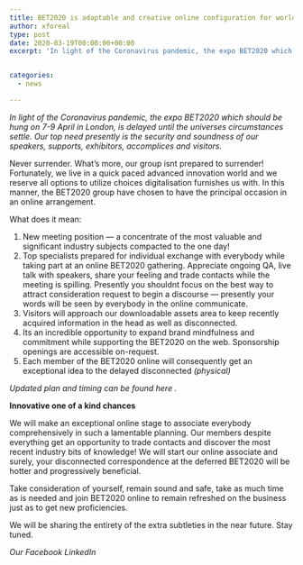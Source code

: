 ```yaml
---
title: BET2020 is adaptable and creative online configuration for worldwide security
author: xforeal 
type: post
date: 2020-03-19T00:00:00+00:00
excerpt: 'In light of the Coronavirus pandemic, the expo BET2020 which should be hung on 7-9 April in London, is delayed until the universes circumstances stabilize '


categories:
  - news

---
```

_In light of the Coronavirus pandemic, the expo BET2020 which should be hung on 7-9 April in London, is delayed until the universes circumstances settle. Our top need presently is the security and soundness of our speakers, supports, exhibitors, accomplices and visitors._ 

Never surrender. What&#8217;s more, our group isnt prepared to surrender!  
Fortunately, we live in a quick paced advanced innovation world and we reserve all options to utilize choices digitalisation furnishes us with. In this manner, the BET2020 group have chosen to have the principal occasion in an online arrangement. 

What does it mean: 

  1. New meeting position &#8212; a concentrate of the most valuable and significant industry subjects compacted to the one day! 
  2. Top specialists prepared for individual exchange with everybody while taking part at an online BET2020 gathering. Appreciate ongoing QA, live talk with speakers, share your feeling and trade contacts while the meeting is spilling. Presently you shouldnt focus on the best way to attract consideration request to begin a discourse &#8212; presently your words will be seen by everybody in the online communicate. 
  3. Visitors will approach our downloadable assets area to keep recently acquired information in the head as well as disconnected. 
  4. Its an incredible opportunity to expand brand mindfulness and commitment while supporting the BET2020 on the web. Sponsorship openings are accessible on-request. 
  5. Each member of the BET2020 online will consequently get an exceptional idea to the delayed disconnected _(physical)_ 

_Updated plan and timing can be found_ _here_ _._ 

**Innovative one of a kind chances** 

We will make an exceptional online stage to associate everybody comprehensively in such a lamentable planning. Our members despite everything get an opportunity to trade contacts and discover the most recent industry bits of knowledge! We will start our online associate and surely, your disconnected correspondence at the deferred BET2020 will be hotter and progressively beneficial. 

Take consideration of yourself, remain sound and safe, take as much time as is needed and join BET2020 online to remain refreshed on the business just as to get new proficiencies. 

We will be sharing the entirety of the extra subtleties in the near future. Stay tuned. 

_Our Facebook LinkedIn_